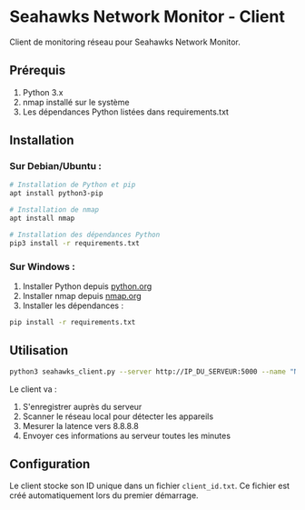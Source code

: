 # Seahawks Network Monitor - Client

Client de monitoring réseau pour Seahawks Network Monitor.

## Prérequis

1. Python 3.x
2. nmap installé sur le système
3. Les dépendances Python listées dans requirements.txt

## Installation

### Sur Debian/Ubuntu :
```bash
# Installation de Python et pip
apt install python3-pip

# Installation de nmap
apt install nmap

# Installation des dépendances Python
pip3 install -r requirements.txt
```

### Sur Windows :
1. Installer Python depuis [python.org](https://www.python.org/downloads/)
2. Installer nmap depuis [nmap.org](https://nmap.org/download.html)
3. Installer les dépendances :
```bash
pip install -r requirements.txt
```

## Utilisation

```bash
python3 seahawks_client.py --server http://IP_DU_SERVEUR:5000 --name "Nom du WAN" --location "Localisation"
```

Le client va :
1. S'enregistrer auprès du serveur
2. Scanner le réseau local pour détecter les appareils
3. Mesurer la latence vers 8.8.8.8
4. Envoyer ces informations au serveur toutes les minutes

## Configuration

Le client stocke son ID unique dans un fichier `client_id.txt`. Ce fichier est créé automatiquement lors du premier démarrage.
